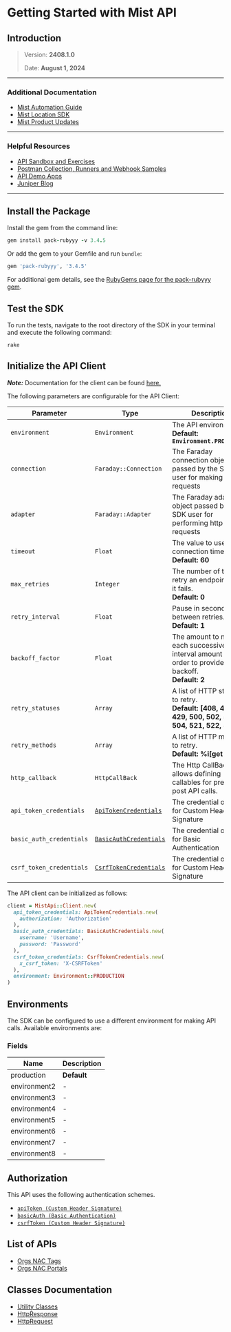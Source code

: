 
# Getting Started with Mist API

## Introduction

> Version: **2408.1.0**
> 
> Date: **August 1, 2024**

---


### Additional Documentation

* [Mist Automation Guide](https://www.juniper.net/documentation/us/en/software/mist/automation-integration/index.html)
* [Mist Location SDK](https://www.juniper.net/documentation/us/en/software/mist/location_services/topics/concept/mist-how-get-mist-sdk.html)
* [Mist Product Updates](https://www.mist.com/documentation/category/product-updates/)

---


### Helpful Resources

* [API Sandbox and Exercises](https://api-class.mist.com/)
* [Postman Collection, Runners and Webhook Samples](https://www.postman.com/juniper-mist/workspace/mist-systems-s-public-workspace)
* [API Demo Apps](https://apps.mist-lab.fr/)
* [Juniper Blog](https://blogs.juniper.net/)

---


## Install the Package

Install the gem from the command line:

```ruby
gem install pack-rubyyy -v 3.4.5
```

Or add the gem to your Gemfile and run `bundle`:

```ruby
gem 'pack-rubyyy', '3.4.5'
```

For additional gem details, see the [RubyGems page for the pack-rubyyy gem](https://rubygems.org/gems/pack-rubyyy/versions/3.4.5).

## Test the SDK

To run the tests, navigate to the root directory of the SDK in your terminal and execute the following command:

```
rake
```

## Initialize the API Client

**_Note:_** Documentation for the client can be found [here.](https://www.github.com/ZahraN444/testdpsjf/tree/3.4.5/doc/client.md)

The following parameters are configurable for the API Client:

| Parameter | Type | Description |
|  --- | --- | --- |
| `environment` | `Environment` | The API environment. <br> **Default: `Environment.PRODUCTION`** |
| `connection` | `Faraday::Connection` | The Faraday connection object passed by the SDK user for making requests |
| `adapter` | `Faraday::Adapter` | The Faraday adapter object passed by the SDK user for performing http requests |
| `timeout` | `Float` | The value to use for connection timeout. <br> **Default: 60** |
| `max_retries` | `Integer` | The number of times to retry an endpoint call if it fails. <br> **Default: 0** |
| `retry_interval` | `Float` | Pause in seconds between retries. <br> **Default: 1** |
| `backoff_factor` | `Float` | The amount to multiply each successive retry's interval amount by in order to provide backoff. <br> **Default: 2** |
| `retry_statuses` | `Array` | A list of HTTP statuses to retry. <br> **Default: [408, 413, 429, 500, 502, 503, 504, 521, 522, 524]** |
| `retry_methods` | `Array` | A list of HTTP methods to retry. <br> **Default: %i[get put]** |
| `http_callback` | `HttpCallBack` | The Http CallBack allows defining callables for pre and post API calls. |
| `api_token_credentials` | [`ApiTokenCredentials`](https://www.github.com/ZahraN444/testdpsjf/tree/3.4.5/doc/auth/custom-header-signature.md) | The credential object for Custom Header Signature |
| `basic_auth_credentials` | [`BasicAuthCredentials`](https://www.github.com/ZahraN444/testdpsjf/tree/3.4.5/doc/auth/basic-authentication.md) | The credential object for Basic Authentication |
| `csrf_token_credentials` | [`CsrfTokenCredentials`](https://www.github.com/ZahraN444/testdpsjf/tree/3.4.5/doc/auth/custom-header-signature-1.md) | The credential object for Custom Header Signature |

The API client can be initialized as follows:

```ruby
client = MistApi::Client.new(
  api_token_credentials: ApiTokenCredentials.new(
    authorization: 'Authorization'
  ),
  basic_auth_credentials: BasicAuthCredentials.new(
    username: 'Username',
    password: 'Password'
  ),
  csrf_token_credentials: CsrfTokenCredentials.new(
    x_csrf_token: 'X-CSRFToken'
  ),
  environment: Environment::PRODUCTION
)
```

## Environments

The SDK can be configured to use a different environment for making API calls. Available environments are:

### Fields

| Name | Description |
|  --- | --- |
| production | **Default** |
| environment2 | - |
| environment3 | - |
| environment4 | - |
| environment5 | - |
| environment6 | - |
| environment7 | - |
| environment8 | - |

## Authorization

This API uses the following authentication schemes.

* [`apiToken (Custom Header Signature)`](https://www.github.com/ZahraN444/testdpsjf/tree/3.4.5/doc/auth/custom-header-signature.md)
* [`basicAuth (Basic Authentication)`](https://www.github.com/ZahraN444/testdpsjf/tree/3.4.5/doc/auth/basic-authentication.md)
* [`csrfToken (Custom Header Signature)`](https://www.github.com/ZahraN444/testdpsjf/tree/3.4.5/doc/auth/custom-header-signature-1.md)

## List of APIs

* [Orgs NAC Tags](https://www.github.com/ZahraN444/testdpsjf/tree/3.4.5/doc/controllers/orgs-nac-tags.md)
* [Orgs NAC Portals](https://www.github.com/ZahraN444/testdpsjf/tree/3.4.5/doc/controllers/orgs-nac-portals.md)

## Classes Documentation

* [Utility Classes](https://www.github.com/ZahraN444/testdpsjf/tree/3.4.5/doc/utility-classes.md)
* [HttpResponse](https://www.github.com/ZahraN444/testdpsjf/tree/3.4.5/doc/http-response.md)
* [HttpRequest](https://www.github.com/ZahraN444/testdpsjf/tree/3.4.5/doc/http-request.md)

